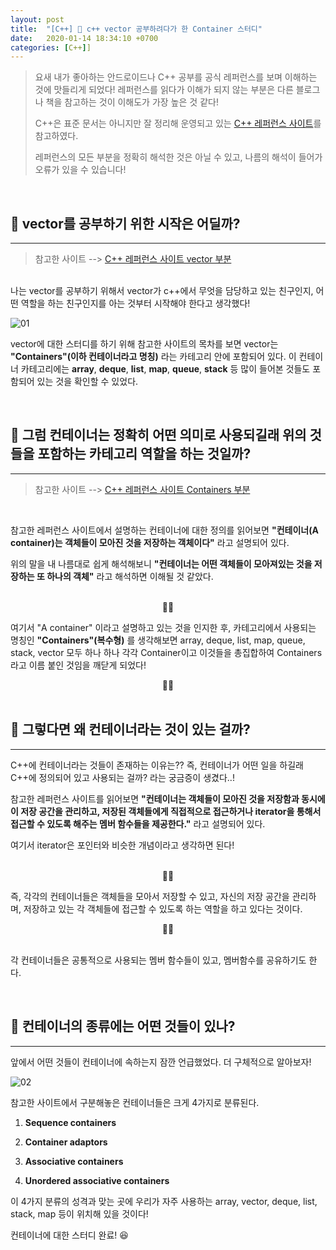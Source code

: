 ```yaml
---
layout: post
title:  "[C++] 🔮 c++ vector 공부하려다가 한 Container 스터디"
date:   2020-01-14 18:34:10 +0700
categories: [C++]]
---
```


> 요새 내가 좋아하는 안드로이드나 C++ 공부를 공식 레퍼런스를 보며 이해하는 것에 맛들리게 되었다! 레퍼런스를 읽다가 이해가 되지 않는 부분은 다른 블로그나 책을 참고하는 것이 이해도가 가장 높은 것 같다!
>
> C++은 표준 문서는 아니지만 잘 정리해 운영되고 있는 [C++ 레퍼런스 사이트](http://www.cplusplus.com/)를 참고하였다.
>
> 레퍼런스의 모든 부분을 정확히 해석한 것은 아닐 수 있고, 나름의 해석이 들어가 오류가 있을 수 있습니다!

<br>

## 🔮 __vector를 공부하기 위한 시작은 어딜까?__
---

> 참고한 사이트 --> [C++ 레퍼런스 사이트 vector 부분](http://www.cplusplus.com/reference/vector/) 

<br>
나는 vector를 공부하기 위해서 vector가 c++에서 무엇을 담당하고 있는 친구인지, 어떤 역할을 하는 친구인지를 아는 것부터 시작해야 한다고 생각했다! 

![01](https://user-images.githubusercontent.com/31889335/72350935-b434db00-3722-11ea-92f2-8f66671a039b.PNG)

vector에 대한 스터디를 하기 위해 참고한 사이트의 목차를 보면 vector는 __"Containers"(이하 컨테이너라고 명칭)__ 라는 카테고리 안에 포함되어 있다. 이 컨테이너 카테고리에는 __array__, __deque__, __list__, __map__, __queue__, __stack__ 등 많이 들어본 것들도 포함되어 있는 것을 확인할 수 있었다. 

<br>


## 🔮 __그럼 컨테이너는 정확히 어떤 의미로 사용되길래 위의 것들을 포함하는 카테고리 역할을 하는 것일까?__
---

> 참고한 사이트 --> [C++ 레퍼런스 사이트 Containers 부분](http://www.cplusplus.com/reference/stl/)

<br>

참고한 레퍼런스 사이트에서 설명하는 컨테이너에 대한 정의를 읽어보면 __"컨테이너(A container)는 객체들이 모아진 것을 저장하는 객체이다"__ 라고 설명되어 있다. 

위의 말을 내 나름대로 쉽게 해석해보니 __"컨테이너는 어떤 객체들이 모아져있는 것을 저장하는 또 하나의 객체"__ 라고 해석하면 이해될 것 같았다. 

<br>

<center>🙌🙌</center>

여기서 "A container" 이라고 설명하고 있는 것을 인지한 후, 카테고리에서 사용되는 명칭인 __"Containers"(복수형)__ 를 생각해보면 array, deque, list, map, queue, stack, vector 모두 하나 하나 각각 Container이고 이것들을 총집합하여 Containers 라고 이름 붙인 것임을 깨닫게 되었다! 

<center>🙌🙌</center>

<br>

## 🔮 __그렇다면 왜 컨테이너라는 것이 있는 걸까?__
---

C++에 컨테이너라는 것들이 존재하는 이유는?? 즉, 컨테이너가 어떤 일을 하길래 C++에 정의되어 있고 사용되는 걸까? 라는 궁금증이 생겼다..!

참고한 레퍼런스 사이트를 읽어보면 __"컨테이너는 객체들이 모아진 것을 저장함과 동시에 이 저장 공간을 관리하고, 저장된 객체들에게 직접적으로 접근하거나 iterator을 통해서 접근할 수 있도록 해주는 멤버 함수들을 제공한다."__ 라고 설명되어 있다.

여기서 iterator은 포인터와 비슷한 개념이라고 생각하면 된다!

<br>

<center>🙌🙌</center>

즉, 각각의 컨테이너들은 객체들을 모아서 저장할 수 있고, 자신의 저장 공간을 관리하며, 저장하고 있는 각 객체들에 접근할 수 있도록 하는 역할을 하고 있다는 것이다.

<center>🙌🙌</center>

<br>

각 컨테이너들은 공통적으로 사용되는 멤버 함수들이 있고, 멤버함수를 공유하기도 한다.

<br>

## 🔮 __컨테이너의 종류에는 어떤 것들이 있나?__
---
앞에서 어떤 것들이 컨테이너에 속하는지 잠깐 언급했었다. 더 구체적으로 알아보자!

![02](https://user-images.githubusercontent.com/31889335/72354306-e21d1e00-3728-11ea-9803-fed78087d911.PNG)

참고한 사이트에서 구분해놓은 컨테이너들은 크게 4가지로 분류된다.

1. __Sequence containers__

2. __Container adaptors__

3. __Associative containers__

4. __Unordered associative containers__

이 4가지 분류의 성격과 맞는 곳에 우리가 자주 사용하는 array, vector, deque, list, stack, map 등이 위치해 있을 것이다!

컨테이너에 대한 스터디 완료! 😆

<br>

